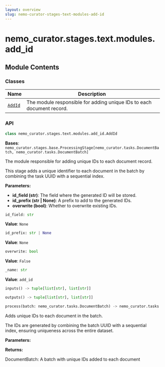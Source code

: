 ```yaml
---
layout: overview
slug: nemo-curator-stages-text-modules-add-id
---
```


# nemo_curator.stages.text.modules.add_id



## Module Contents

### Classes

| Name | Description |
|------|-------------|
| [`AddId`](#nemo_curatorstagestextmodulesadd_idaddid) | The module responsible for adding unique IDs to each document record. |

### API

```python
class nemo_curator.stages.text.modules.add_id.AddId
```

**Bases**: `nemo_curator.stages.base.ProcessingStage[nemo_curator.tasks.DocumentBatch, nemo_curator.tasks.DocumentBatch]`

The module responsible for adding unique IDs to each document record.

This stage adds a unique identifier to each document in the batch by combining
the task UUID with a sequential index.

**Parameters:**

- **id_field (str)**: The field where the generated ID will be stored.
- **id_prefix (str | None)**: A prefix to add to the generated IDs.
- **overwrite (bool)**: Whether to overwrite existing IDs.

```python
id_field: str
```

**Value**: `None`


```python
id_prefix: str | None
```

**Value**: `None`


```python
overwrite: bool
```

**Value**: `False`


```python
_name: str
```

**Value**: `add_id`


```python
inputs() -> tuple[list[str], list[str]]
```


```python
outputs() -> tuple[list[str], list[str]]
```


```python
process(batch: nemo_curator.tasks.DocumentBatch) -> nemo_curator.tasks.DocumentBatch | None
```

Adds unique IDs to each document in the batch.

The IDs are generated by combining the batch UUID with a sequential index,
ensuring uniqueness across the entire dataset.

**Parameters:**

**Returns:**

DocumentBatch: A batch with unique IDs added to each document

